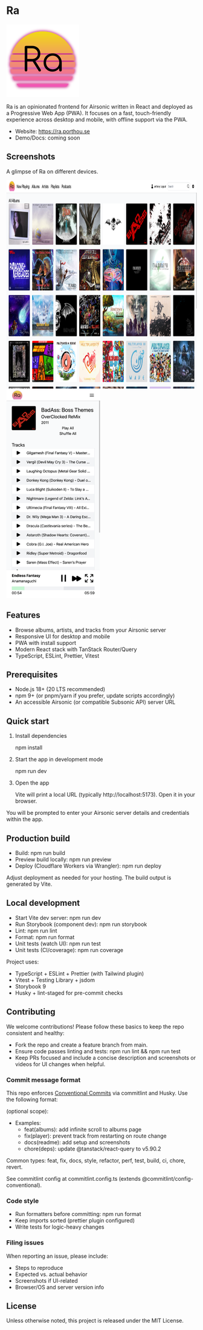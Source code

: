 # Ra

[![Ra Logo](./public/logo192.png)](https://ra.porthou.se)

Ra is an opinionated frontend for Airsonic written in React and deployed as a Progressive Web App (PWA). It focuses on a fast, touch-friendly experience across desktop and mobile, with offline support via the PWA.

- Website: https://ra.porthou.se
- Demo/Docs: coming soon

## Screenshots

A glimpse of Ra on different devices.

<p align="left">
    <img height="550" src="https://raw.githubusercontent.com/anthonyporthouse/react-airsonic/master/public/screenshots/wide_albums.png">
    <img height="550" src="https://raw.githubusercontent.com/anthonyporthouse/react-airsonic/master/public/screenshots/phone_album.png">
</p>

## Features

- Browse albums, artists, and tracks from your Airsonic server
- Responsive UI for desktop and mobile
- PWA with install support
- Modern React stack with TanStack Router/Query
- TypeScript, ESLint, Prettier, Vitest

## Prerequisites

- Node.js 18+ (20 LTS recommended)
- npm 9+ (or pnpm/yarn if you prefer, update scripts accordingly)
- An accessible Airsonic (or compatible Subsonic API) server URL

## Quick start

1) Install dependencies

   npm install

2) Start the app in development mode

   npm run dev

3) Open the app

   Vite will print a local URL (typically http://localhost:5173). Open it in your browser.

You will be prompted to enter your Airsonic server details and credentials within the app.

## Production build

- Build: npm run build
- Preview build locally: npm run preview
- Deploy (Cloudflare Workers via Wrangler): npm run deploy

Adjust deployment as needed for your hosting. The build output is generated by Vite.

## Local development

- Start Vite dev server: npm run dev
- Run Storybook (component dev): npm run storybook
- Lint: npm run lint
- Format: npm run format
- Unit tests (watch UI): npm run test
- Unit tests (CI/coverage): npm run coverage

Project uses:
- TypeScript + ESLint + Prettier (with Tailwind plugin)
- Vitest + Testing Library + jsdom
- Storybook 9
- Husky + lint-staged for pre-commit checks

## Contributing

We welcome contributions! Please follow these basics to keep the repo consistent and healthy:

- Fork the repo and create a feature branch from main.
- Ensure code passes linting and tests: npm run lint && npm run test
- Keep PRs focused and include a concise description and screenshots or videos for UI changes when helpful.

### Commit message format

This repo enforces [Conventional Commits](https://www.conventionalcommits.org/en/v1.0.0/) via commitlint and Husky. Use the following format:

<type>(optional scope): <short description>

- Examples:
  - feat(albums): add infinite scroll to albums page
  - fix(player): prevent track from restarting on route change
  - docs(readme): add setup and screenshots
  - chore(deps): update @tanstack/react-query to v5.90.2

Common types: feat, fix, docs, style, refactor, perf, test, build, ci, chore, revert.

See commitlint config at commitlint.config.ts (extends @commitlint/config-conventional).

### Code style

- Run formatters before committing: npm run format
- Keep imports sorted (prettier plugin configured)
- Write tests for logic-heavy changes

### Filing issues

When reporting an issue, please include:
- Steps to reproduce
- Expected vs. actual behavior
- Screenshots if UI-related
- Browser/OS and server version info

## License

Unless otherwise noted, this project is released under the MIT License.
